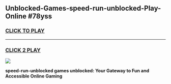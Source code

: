 
## Unblocked-Games-speed-run-unblocked-Play-Online #78yss
<h3>
<a href="https://news.freeplayer.one?title=speed-run-unblocked&ref=3">CLICK TO PLAY</a></h3>
<hr>

<h3>
<a href="https://news.freeplayer.one?title=speed-run-unblocked&ref=3">CLICK 2 PLAY</a>
  
</h3>

<a href="https://news.freeplayer.one?title=speed-run-unblocked&ref=3"><img src="https://clearcache.store/games.png"></a>


**speed-run-unblocked games unblocked: Your Gateway to Fun and Accessible Online Gaming**
